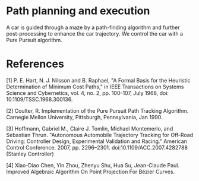 # Path planning and execution

A car is guided through a maze by a path-finding algorithm and further post-processing to enhance the car trajectory. We control the car with a Pure Pursuit algorithm.

# References

<a id="1">[1]</a> P. E. Hart, N. J. Nilsson and B. Raphael, "A Formal Basis for the Heuristic Determination of Minimum Cost Paths," in IEEE Transactions on Systems Science and Cybernetics, vol. 4, no. 2, pp. 100-107, July 1968, doi: 10.1109/TSSC.1968.300136.

<a id="2">[2]</a> Coulter, R. Implementation of the Pure Pursuit Path Tracking Algorithm. Carnegie Mellon University, Pittsburgh, Pennsylvania, Jan 1990.

<a id="3">[3]</a> Hoffmann, Gabriel M., Claire J. Tomlin, Michael Montemerlo, and Sebastian Thrun. "Autonomous Automobile Trajectory Tracking for Off-Road Driving: Controller Design, Experimental Validation and Racing." American Control Conference. 2007, pp. 2296–2301. doi:10.1109/ACC.2007.4282788 (Stanley Controller)

<a id="4">[4]</a> Xiao-Diao Chen, Yin Zhou, Zhenyu Shu, Hua Su, Jean-Claude Paul. Improved Algebraic Algorithm
On Point Projection For Bézier Curves.